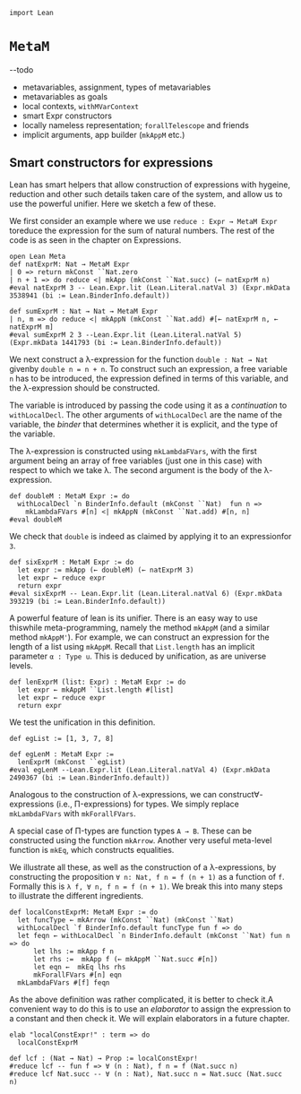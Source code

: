 ```lean
import Lean
```

# `MetaM`

--todo
* metavariables, assignment, types of metavariables
* metavariables as goals
* local contexts, `withMVarContext`
* smart Expr constructors
* locally nameless representation; `forallTelescope` and friends
* implicit arguments, app builder (`mkAppM` etc.)

## Smart constructors for expressions

Lean has smart helpers that allow construction of expressions with hygeine,
reduction and other such details taken care of the system, and allow us to use
the powerful unifier. Here we sketch a few of these.

We first consider an example where we use `reduce : Expr → MetaM Expr` toreduce the expression for the sum of natural numbers. The rest of the code is as
seen in the chapter on Expressions.

```lean
open Lean Meta 
def natExprM: Nat → MetaM Expr 
| 0 => return mkConst ``Nat.zero
| n + 1 => do reduce <| mkApp (mkConst ``Nat.succ) (← natExprM n)
#eval natExprM 3 -- Lean.Expr.lit (Lean.Literal.natVal 3) (Expr.mkData 3538941 (bi := Lean.BinderInfo.default))

def sumExprM : Nat → Nat → MetaM Expr 
| n, m => do reduce <| mkAppN (mkConst ``Nat.add) #[← natExprM n, ← natExprM m]
#eval sumExprM 2 3 --Lean.Expr.lit (Lean.Literal.natVal 5) (Expr.mkData 1441793 (bi := Lean.BinderInfo.default))
```

We next construct a λ-expression for the function `double : Nat → Nat` givenby `double n = n + n`. To construct such an expression, a free variable `n` has
to be introduced, the expression defined in terms of this variable, and the
λ-expression should be constructed. 

The variable is introduced by passing the code using it as a _continuation_ to 
`withLocalDecl`. The other arguments of `withLocalDecl` are the name of the
variable, the _binder_ that determines whether it is explicit, and the type of
the variable.

The λ-expression is constructed using `mkLambdaFVars`, with the first argument
being an array of free variables (just one in this case) with respect to which
we take λ. The second argument is the body of the λ-expression.

```lean
def doubleM : MetaM Expr := do
  withLocalDecl `n BinderInfo.default (mkConst ``Nat)  fun n =>
    mkLambdaFVars #[n] <| mkAppN (mkConst ``Nat.add) #[n, n] 
#eval doubleM
```

We check that `double` is indeed as claimed by applying it to an expressionfor `3`.

```lean
def sixExprM : MetaM Expr := do
  let expr := mkApp (← doubleM) (← natExprM 3)
  let expr ← reduce expr
  return expr
#eval sixExprM -- Lean.Expr.lit (Lean.Literal.natVal 6) (Expr.mkData 393219 (bi := Lean.BinderInfo.default))
```

A powerful feature of lean is its unifier. There is an easy way to use thiswhile meta-programming, namely the method `mkAppM` (and a similar method
`mkAppM'`). For example, we can construct an expression for the length of a list
using `mkAppM`. Recall that `List.length` has an implicit parameter
`α : Type u`. This is deduced by unification, as are universe levels.

```lean
def lenExprM (list: Expr) : MetaM Expr := do
  let expr ← mkAppM ``List.length #[list]
  let expr ← reduce expr
  return expr
```

We test the unification in this definition.

```lean
def egList := [1, 3, 7, 8]

def egLenM : MetaM Expr := 
  lenExprM (mkConst ``egList)
#eval egLenM --Lean.Expr.lit (Lean.Literal.natVal 4) (Expr.mkData 2490367 (bi := Lean.BinderInfo.default))
```

Analogous to the construction of λ-expressions, we can construct∀-expressions  (i.e., Π-expressions) for types. We simply replace
`mkLambdaFVars` with `mkForallFVars`.

A special case of Π-types are function types `A → B`. These can be constructed
using the function `mkArrow`. Another very useful meta-level function is `mkEq`,
which constructs equalities.

We illustrate all these, as well as the construction of a λ-expressions, by
constructing the proposition `∀ n: Nat, f n = f (n + 1)` as a function of `f`.
Formally this is `λ f, ∀ n, f n = f (n + 1)`. We break this into many steps to
illustrate the different ingredients.

```lean
def localConstExprM: MetaM Expr := do
  let funcType ← mkArrow (mkConst ``Nat) (mkConst ``Nat)
  withLocalDecl `f BinderInfo.default funcType fun f => do
  let feqn ← withLocalDecl `n BinderInfo.default (mkConst ``Nat) fun n => do
      let lhs := mkApp f n
      let rhs :=  mkApp f (← mkAppM ``Nat.succ #[n])
      let eqn ←  mkEq lhs rhs
      mkForallFVars #[n] eqn
  mkLambdaFVars #[f] feqn
```

As the above definition was rather complicated, it is better to check it.A convenient way to do this is to use an _elaborator_ to assign the expression 
to a constant and then check it. We will explain elaborators in a future
chapter.

```lean
elab "localConstExpr!" : term => do
  localConstExprM 

def lcf : (Nat → Nat) → Prop := localConstExpr! 
#reduce lcf -- fun f => ∀ (n : Nat), f n = f (Nat.succ n)
#reduce lcf Nat.succ -- ∀ (n : Nat), Nat.succ n = Nat.succ (Nat.succ n)
```
